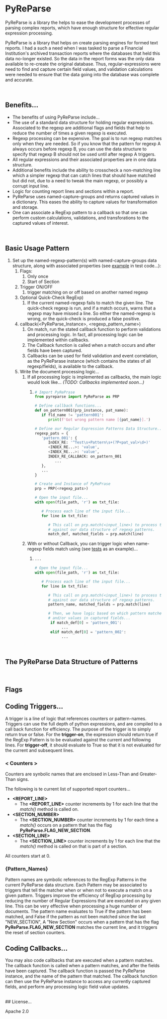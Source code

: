 # PyReParse
PyReParse is a library the helps to ease the development processes of parsing
complex reports, which have enough structure for effective regular expression 
processing.

PyReParse is a library that helps on create parsing engines for formed text reports. I had a such a need when I was tasked to parse a Financial Institution's archived transaction reports where the databases that held this data no-longer existed. So the data in the report forms was the only data available to re-create the original database. Thus, regular-expressions were need to find and capture certain field values, and validation calculations were needed to ensure that the data going into the database was complete and accurate.

<br>

## Benefits...

- The benefits of using PyReParse include...
- The use of a standard data structure for holding regular expressions. 
Associated to the regexp are additional flags and fields that help to reduce the
number of times a given regexp is executed.
- Regexp processing can be expensive. The goal is to run regexp matches only when they 
are needed. So if you know that the pattern for regexp A always occurs before
regexp B, you can use the data structure to specify that regexp B should not
be used until after regexp A triggers.
- All regular expressions and their associated properties are in one data structure.
- Additional benefits include the ability to crosscheck a non-matching line which
a simpler regexp that can catch lines that should have matched but did not,
due to a need to tweak the main regexp, or possibly a corrupt input line.
- Logic for counting report lines and sections within a report.
- PyReParse uses named-capture-groups and returns captured values in a dictionary. This eases the ability to capture values for transformation and storage.
- One can associate a RegExp pattern to a callback so that one can perform custom calculations, validations, and transforations to the captured values of interest.
<br>

## Basic Usage Pattern

1. Set up the named-regexp-pattern(s) with named-capture-groups data structure, along with associated properties (see [example](src/pyreparse/tests/test_pyreparse.py?plain=1#L46) in test code...):
   1. Flags:
      1. Only once
      2. Start of Section
   2. Trigger ON/OFF
      1. trigger matching on or off based on another named regexp
   3. Optional Quick-Check RegExp)
      1. If the current named-regexp fails to match the given line. The quick-check regexp is run, and if a match occurs, warns that a regexp may have missed a line. So either the named-regexp is wrong, or the quick-check is produced a false positive.
   4. callback(<PyReParse_Instance>, <regexp_pattern_name>)
      1. On match, run the stated callback function to perform validations and processing logic. In fact, all processing logic can be implemented within callbacks.
      2. The Callback function is called when a match occurs and after fields have been captured.
      3. Callbacks can be used for field validation and event correlation, as the PyReParase instance (which contains the states of all regexp/fields), is available to the callback.
   5. Write the document processing logic...
      1. If all processing logic is implemented as callbacks, the main logic would look like... <i>(TODO: Callbacks implemented soon...)</i>
         1. ```python
            # Import PyRePrase
            from pyreparse import PyReParse as PRP
            
            # Define callback functions...
            def on_pattern001(prp_instance, pat_name):
               if fld_name != 'pattern001':
                  print(f'Got wrong pattern name [{pat_name}].')
            
            # Define our Regular Expression Patterns Data Structure...
            regexp_pats = {
               'pattern_001': {
                  InDEX_RE: '^Test\s+Pattern\s+(?P<pat_val>\d+)'
                  <INDEX_RE...>: 'value',
                  <INDEX_RE...>: 'value',
                  INDEX_RE_CALLBACK: on_pattern_001
                     ...
               },
               ...
            }
            
            # Create and Instance of PyRePrase
            prp = PRP(<regexp_pats>)
            
            # Open the input file...
            with open(file_path, 'r') as txt_file:
            
               # Process each line of the input file...
               for line in txt_file:
            
                  # This call on prp.match(<input_line>) to process the line
                  # against our data structure of regexp patterns.
                  match_def, matched_fields = prp.match(line)
            ```
      2. With or without Callback, you can trigger logic when name-regexp fields match using (see [tests](src/pyreparse/tests/test_pyreparse.py?plain=57#L254) as an example)...
         1. ```python
            ...
            
            # Open the input file...
            with open(file_path, 'r') as txt_file:
            
               # Process each line of the input file...
               for line in txt_file:
            
                  # This call on prp.match(<input_line>) to process the line
                  # against our data structure of regexp patterns.
                  pattern_name, matched_fields = prp.match(line)
            
                  # Then, we have logic based on which pattern matched,
                  # and/or values in captured fields...
                   if match_def[0] = 'pattern_001':
                        ...         
                   elif match_def[0] = 'pattern_002':
                        ...         
            ```      
<br>

## The PyReParse Data Structure of Patterns
<br>

## Flags

## Coding Triggers...
A trigger is a line of logic that references counters or pattern-names. Triggers can use the full depth of python expressions, and are compiled to a call back function for efficiency. The purpose of the trigger is to simply return true or false. For the **trigger-on**, the expression should return true if the RegExp Pattern is to be evaluated against the current and following lines. For **trigger-off**, it should evaluate to True so that it is not evaluated for the current and subsequent lines. 

### < Counters >
Counters are synbolic names that are enclosed in Less-Than and Greater-Than signs. 

The following is te current list of supported report counters...

 - **<REPORT_LINE>**
   - The **<REPORT_LINE>** counter increments by 1 for each line that the _match()_ method is called on.
 - **<SECTION_NUMBER>**
   - The **<SECTION_NUMBER>** counter increments by 1 for each time a _match()_ occurs on a pattern that has the flag **PyReParse.FLAG_NEW_SECTION**.
 - **<SECTION_LINE>**
   - The **<SECTION_LINE>** counter increments by 1 for each line that the _match()_ method is called on that is part of a section.

All counters start at 0.

### {Pattern_Names}
Pattern names are symbolic references to the RegExp Patterns in the current PyReParse data structure.
Each Pattern may be associated to triggers that tell the matcher when or when not to execute a match on a given pattern. Triggers improve the efficiency of RegExp processing by reducing the number of Regular Expressions that are executed on any given line. This can be very effective when processing a huge number of documents. The pattern name evaluates to True if the pattern has been matched, and False if the pattern as not been matched since the last "NEW_SECTION", A "New Section" occurs when a pattern that has the flag **PyReParse.FLAG_NEW_SECTION** matches the current line, and it triggers the reset of section counters.

## Coding Callbacks...
You may also code callbacks that are executed when a pattern matches. The callback function is called when a pattern matches, and after the fields have been captured. The callback function is passed the PyReParse instance, and the name of the pattern that matched. The callback function can then use the PyReParse instance to access any currently captured fields, and perform any processing logic field value updates.

<br>
## License...

Apache 2.0

